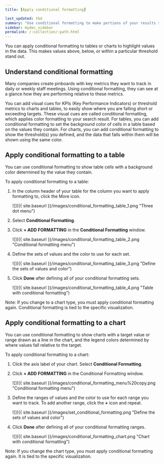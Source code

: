 ```yaml
---
title: [Apply conditional formatting]

last_updated: tbd
summary: "Use conditional formatting to make portions of your results stand  out."
sidebar: mydoc_sidebar
permalink: /:collection/:path.html
---
```


You can apply conditional formatting to tables or charts to highlight values in the data. This makes values above, below, or within a particular threshold stand out.

## Understand conditional formatting

Many companies create pinboards with key metrics they want to track in daily or weekly staff meetings. Using conditional formatting, they can see at a glance how they are performing relative to these metrics.

You can add visual cues for KPIs (Key Performance Indicators) or threshold metrics to charts and tables, to easily show where you are falling short or exceeding targets. These visual cues are called conditional formatting, which applies color formatting to your search result. For tables, you can add conditional formatting to set the background color of cells in a table based on the values they contain. For charts, you can add conditional formatting to show the threshold(s) you defined, and the data that falls within them will be shown using the same color.

## Apply conditional formatting to a table

You can use conditional formatting to show table cells with a background color determined by the value they contain.

To apply conditional formatting to a table:

1. In the column header of your table for the column you want to apply formatting to, click the More icon.

     ![]({{ site.baseurl }}/images/conditional_formatting_table_1.png "Three dot menu")

2. Select **Conditional Formatting**.
3. Click **+ ADD FORMATTING** in the **Conditional Formatting** window.

     ![]({{ site.baseurl }}/images/conditional_formatting_table_2.png "Conditional formatting menu")

4. Define the sets of values and the color to use for each set.

     ![]({{ site.baseurl }}/images/conditional_formatting_table_3.png "Define the sets of values and color")

5. Click **Done** after defining all of your conditional formatting sets.

     ![]({{ site.baseurl }}/images/conditional_formatting_table_4.png "Table with conditional formatting")

Note: If you change to a chart type, you must apply conditional formatting again. Conditional formatting is tied to the specific visualization.

## Apply conditional formatting to a chart

You can use conditional formatting to show charts with a target value or range drawn as a line in the chart, and the legend colors determined by where values fall relative to the target.

To apply conditional formatting to a chart:

1. Click the axis label of your chart. Select **Conditional Formatting**.
2. Click **+ ADD FORMATTING** in the Conditional Formatting window.

     ![]({{ site.baseurl }}/images/conditional_formatting_menu%20copy.png "Conditional formatting menu")

3. Define the ranges of values and the color to use for each range you want to track. To add another range, click the **+** icon and repeat.

     ![]({{ site.baseurl }}/images/set_conditional_formatting.png "Define the sets of values and color")

4. Click **Done** after defining all of your conditional formatting ranges.

     ![]({{ site.baseurl }}/images/conditional_formatting_chart.png "Chart with conditional formatting")

Note: If you change the chart type, you must apply conditional formatting again. It is tied to the specific visualization.
